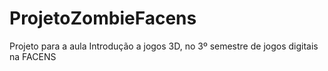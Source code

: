 # ProjetoZombieFacens
Projeto para a aula Introdução a jogos 3D, no 3º semestre de jogos digitais na FACENS
